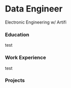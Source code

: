 # Data Engineer

Electronic Engineering w/ Artifi

### Education

test

### Work Experience

test

### Projects
